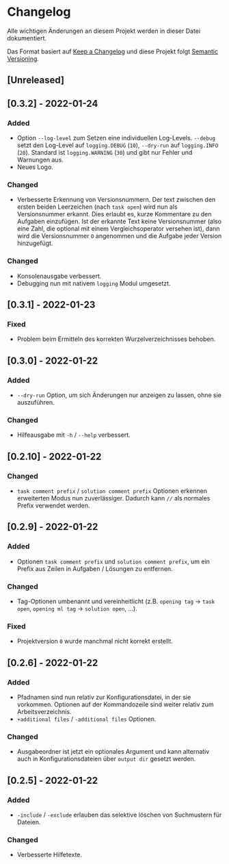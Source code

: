 # Changelog
Alle wichtigen Änderungen an diesem Projekt werden in dieser Datei dokumentiert.

Das Format basiert auf [Keep a Changelog](https://keepachangelog.com/de/1.0.0/)
und diese Projekt folgt [Semantic Versioning](https://semver.org/spec/v2.0.0.html).

## [Unreleased]

## [0.3.2] - 2022-01-24
### Added
- Option `--log-level` zum Setzen eine individuellen Log-Levels. `--debug` setzt den Log-Level auf `logging.DEBUG` (`10`), `--dry-run` auf `logging.INFO` (`20`). Standard ist `logging.WARNING` (`30`) und gibt nur Fehler und Warnungen aus.
- Neues Logo.

### Changed
- Verbesserte Erkennung von Versionsnummern. Der text zwischen den ersten beiden Leerzeichen (nach `task open`) wird nun als Versionsnummer erkannt. Dies erlaubt es, kurze Kommentare zu den Aufgaben einzufügen. Ist der erkannte Text keine Versionsnummer (also eine Zahl, die optional mit einem Vergleichsoperator versehen ist), dann wird die Versionsnummer `0` angenommen und die Aufgabe jeder Version hinzugefügt.

### Changed
- Konsolenausgabe verbessert.
- Debugging nun mit nativem `logging` Modul umgesetzt.

## [0.3.1] - 2022-01-23
### Fixed
- Problem beim Ermitteln des korrekten Wurzelverzeichnisses behoben.

## [0.3.0] - 2022-01-22
### Added
- `--dry-run` Option, um sich Änderungen nur anzeigen zu lassen, ohne sie auszuführen.

### Changed
- Hilfeausgabe mit `-h` / `--help` verbessert.

## [0.2.10] - 2022-01-22
### Changed
- `task comment prefix` / `solution comment prefix` Optionen erkennen erweiterten Modus nun zuverlässiger. Dadurch kann `//` als normales Prefix verwendet werden.

## [0.2.9] - 2022-01-22
### Added
- Optionen `task comment prefix` und `solution comment prefix`, um ein Prefix aus Zeilen in Aufgaben / Lösungen zu entfernen.

### Changed
- Tag-Optionen umbenannt und vereinheitlicht (z.B. `opening tag` -> `task open`, `opening ml tag` -> `solution open`, ...).

### Fixed
- Projektversion `0` wurde manchmal nicht korrekt erstellt.

## [0.2.6] - 2022-01-22
### Added
- Pfadnamen sind nun relativ zur Konfigurationsdatei, in der sie vorkommen. Optionen auf der Kommandozeile sind weiter relativ zum Arbeitsverzeichnis.
- `+additional files` / `-additional files` Optionen.

### Changed
- Ausgabeordner ist jetzt ein optionales Argument und kann alternativ auch in Konfigurationsdateien über `output dir` gesetzt werden.

## [0.2.5] - 2022-01-22
### Added
- `-include` / `-exclude` erlauben das selektive löschen von Suchmustern für Dateien.

### Changed
- Verbesserte Hilfetexte.
